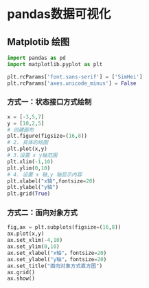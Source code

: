 # pandas数据可视化

## Matplotib 绘图

```python
import pandas as pd
import matplotlib.pyplot as plt

plt.rcParams['font.sans-serif'] = ['SimHei']
plt.rcParams['axes.unicode_minus'] = False
```

### 方式一：状态接口方式绘制

```python
x = [-3,5,7]
y = [10,2,5]
# 创建画布
plt.figure(figsize=(16,8))
# 2. 具体的绘图
plt.plot(x,y)
# 3.设置 x y轴范围
plt.xlim(-1,10)
plt.ylim(0,10)
# 4. 设置 x 轴,y 轴显示内容
plt.xlabel("x轴",fontsize=20)
plt.ylabel("y轴")
plt.grid(True)
```

### 方式二：面向对象方式

```python
fig,ax = plt.subplots(figsize=(16,8))
ax.plot(x,y)
ax.set_xlim(-4,10)
ax.set_ylim(0,10)
ax.set_xlabel("x轴"，fontsize=20)
ax.set_ylabel("y轴"，fontsize=20)
ax.set_title("面向对象方式直方图")
ax.grid()
ax.show()
```

